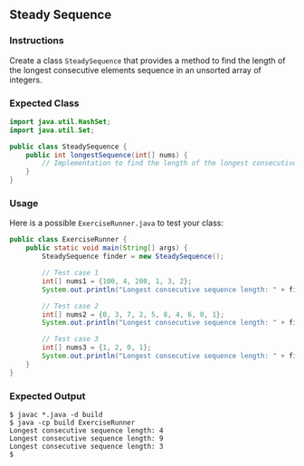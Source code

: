 ## Steady Sequence

### Instructions

Create a class `SteadySequence` that provides a method to find the length of the longest consecutive elements sequence in an unsorted array of integers.

### Expected Class

```java
import java.util.HashSet;
import java.util.Set;

public class SteadySequence {
    public int longestSequence(int[] nums) {
        // Implementation to find the length of the longest consecutive elements sequence
    }
}
```

### Usage

Here is a possible `ExerciseRunner.java` to test your class:

```java
public class ExerciseRunner {
    public static void main(String[] args) {
        SteadySequence finder = new SteadySequence();

        // Test case 1
        int[] nums1 = {100, 4, 200, 1, 3, 2};
        System.out.println("Longest consecutive sequence length: " + finder.longestSequence(nums1)); // Expected output: 4

        // Test case 2
        int[] nums2 = {0, 3, 7, 2, 5, 8, 4, 6, 0, 1};
        System.out.println("Longest consecutive sequence length: " + finder.longestSequence(nums2)); // Expected output: 9

        // Test case 3
        int[] nums3 = {1, 2, 0, 1};
        System.out.println("Longest consecutive sequence length: " + finder.longestSequence(nums3)); // Expected output: 3
    }
}
```

### Expected Output

```shell
$ javac *.java -d build
$ java -cp build ExerciseRunner
Longest consecutive sequence length: 4
Longest consecutive sequence length: 9
Longest consecutive sequence length: 3
$
```
